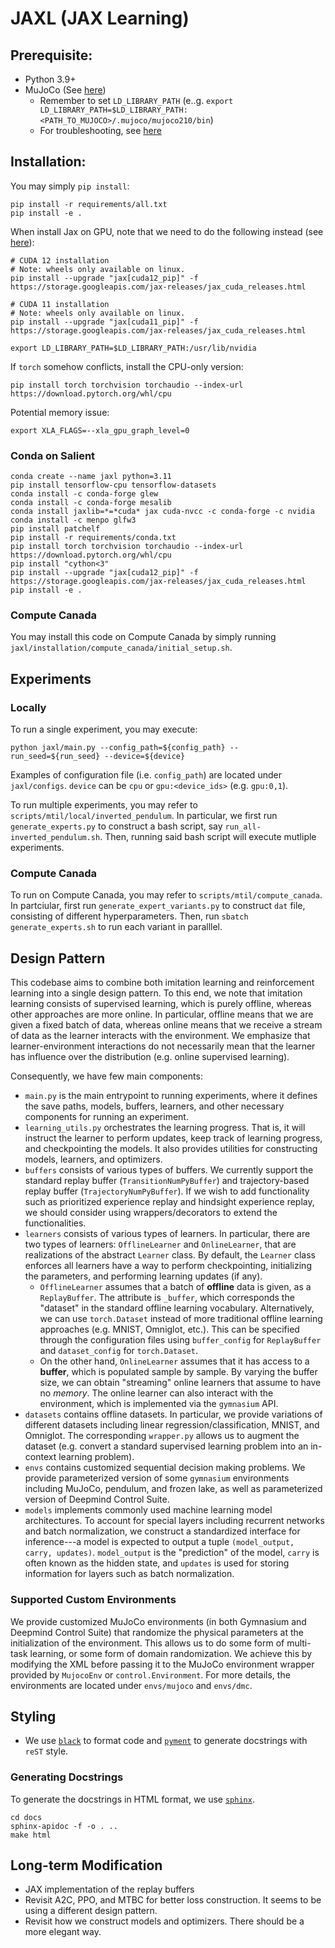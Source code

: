 # JAXL (JAX Learning)
## Prerequisite:
- Python 3.9+
- MuJoCo (See [here](https://github.com/openai/mujoco-py#install-mujoco))
  - Remember to set `LD_LIBRARY_PATH` (e..g. `export LD_LIBRARY_PATH=$LD_LIBRARY_PATH:<PATH_TO_MUJOCO>/.mujoco/mujoco210/bin`)
  - For troubleshooting, see [here](https://github.com/openai/mujoco-py#ubuntu-installtion-troubleshooting)

## Installation:
You may simply `pip install`:
```
pip install -r requirements/all.txt
pip install -e .
```

When install Jax on GPU, note that we need to do the following instead (see [here](https://github.com/google/jax#installation)):
```
# CUDA 12 installation
# Note: wheels only available on linux.
pip install --upgrade "jax[cuda12_pip]" -f https://storage.googleapis.com/jax-releases/jax_cuda_releases.html

# CUDA 11 installation
# Note: wheels only available on linux.
pip install --upgrade "jax[cuda11_pip]" -f https://storage.googleapis.com/jax-releases/jax_cuda_releases.html

export LD_LIBRARY_PATH=$LD_LIBRARY_PATH:/usr/lib/nvidia
```

If `torch` somehow conflicts, install the CPU-only version:
```
pip install torch torchvision torchaudio --index-url https://download.pytorch.org/whl/cpu
```

Potential memory issue:
```
export XLA_FLAGS=--xla_gpu_graph_level=0
```

### Conda on Salient
```
conda create --name jaxl python=3.11
pip install tensorflow-cpu tensorflow-datasets
conda install -c conda-forge glew
conda install -c conda-forge mesalib
conda install jaxlib=*=*cuda* jax cuda-nvcc -c conda-forge -c nvidia
conda install -c menpo glfw3
pip install patchelf
pip install -r requirements/conda.txt
pip install torch torchvision torchaudio --index-url https://download.pytorch.org/whl/cpu
pip install "cython<3"
pip install --upgrade "jax[cuda12_pip]" -f https://storage.googleapis.com/jax-releases/jax_cuda_releases.html
pip install -e .
```

### Compute Canada
You may install this code on Compute Canada by simply running `jaxl/installation/compute_canada/initial_setup.sh`.

## Experiments
### Locally
To run a single experiment, you may execute:
```
python jaxl/main.py --config_path=${config_path} --run_seed=${run_seed} --device=${device}
```
Examples of configuration file (i.e. `config_path`) are located under `jaxl/configs`.
`device` can be `cpu` or `gpu:<device_ids>` (e.g. `gpu:0,1`).

To run multiple experiments, you may refer to `scripts/mtil/local/inverted_pendulum`.
In particular, we first run `generate_experts.py` to construct a bash script, say `run_all-inverted_pendulum.sh`.
Then, running said bash script will execute mutliple experiments.

### Compute Canada
To run on Compute Canada, you may refer to `scripts/mtil/compute_canada`.
In partciular, first run `generate_expert_variants.py` to construct `dat` file, consisting of different hyperparameters.
Then, run `sbatch generate_experts.sh` to run each variant in paralllel.

## Design Pattern
This codebase aims to combine both imitation learning and reinforcement learning into a single design pattern.
To this end, we note that imitation learning consists of supervised learning, which is purely offline, whereas other approaches are more online.
In particular, offline means that we are given a fixed batch of data, whereas online means that we receive a stream of data as the learner interacts with the environment.
We emphasize that learner-environment interactions do not necessarily mean that the learner has influence over the distribution (e.g. online supervised learning).

Consequently, we have few main components:
- `main.py` is the main entrypoint to running experiments, where it defines the save paths, models, buffers, learners, and other necessary components for running an experiment.
- `learning_utils.py` orchestrates the learning progress.
That is, it will instruct the learner to perform updates, keep track of learning progress, and checkpointing the models.
It also provides utilities for constructing models, learners, and optimizers.
- `buffers` consists of various types of buffers.
We currently support the standard replay buffer (`TransitionNumPyBuffer`) and trajectory-based replay buffer (`TrajectoryNumPyBuffer`).
If we wish to add functionality such as prioritized experience replay and hindsight experience replay, we should consider using wrappers/decorators to extend the functionalities.
- `learners` consists of various types of learners.
In particular, there are two types of learners: `OfflineLearner` and `OnlineLearner`, that are realizations of the abstract `Learner` class.
By default, the `Learner` class enforces all learners have a way to perform checkpointing, initializing the parameters, and performing learning updates (if any).
  - `OfflineLearner` assumes that a batch of **offline** data is given, as a `ReplayBuffer`.
  The attribute is `_buffer`, which corresponds the "dataset" in the standard offline learning vocabulary.
  Alternatively, we can use `torch.Dataset` instead of more traditional offline learning approaches (e.g. MNIST, Omniglot, etc.).
  This can be specified through the configuration files using `buffer_config` for `ReplayBuffer` and `dataset_config` for `torch.Dataset`.
  - On the other hand, `OnlineLearner` assumes that it has access to a **buffer**, which is populated sample by sample.
  By varying the buffer size, we can obtain "streaming" online learners that assume to have no *memory*.
  The online learner can also interact with the environment, which is implemented via the `gymnasium` API.
- `datasets` contains offline datasets.
In particular, we provide variations of different datasets including linear regression/classification, MNIST, and Omniglot.
The corresponding `wrapper.py` allows us to augment the dataset (e.g. convert a standard supervised learning problem into an in-context learning problem).
- `envs` contains customized sequential decision making problems.
We provide parameterized version of some `gymnasium` environments including MuJoCo, pendulum, and frozen lake, as well as parameterized version of Deepmind Control Suite.
- `models` implements commonly used machine learning model architectures.
To account for special layers including recurrent networks and batch normalization, we construct a standardized interface for inference---a model is expected to output a tuple `(model_output, carry, updates)`.
`model_output` is the "prediction" of the model, `carry` is often known as the hidden state, and `updates` is used for storing information for layers such as batch normalization.

### Supported Custom Environments
We provide customized MuJoCo environments (in both Gymnasium and Deepmind Control Suite) that randomize the physical parameters at the initialization of the environment. This allows us to do some form of multi-task learning, or some form of domain randomization. We achieve this by modifying the XML before passing it to the MuJoCo environment wrapper provided by `MujocoEnv` or `control.Environment`. For more details, the environments are located under `envs/mujoco` and `envs/dmc`.

## Styling
- We use [`black`](https://github.com/psf/black/blob/main/README.md) to format code and [`pyment`](https://github.com/dadadel/pyment/blob/master/README.rst) to generate docstrings with `reST` style.

### Generating Docstrings
To generate the docstrings in HTML format, we use [`sphinx`](https://github.com/sphinx-doc/sphinx).
```
cd docs
sphinx-apidoc -f -o . ..
make html​
```

## Long-term Modification
- JAX implementation of the replay buffers
- Revisit A2C, PPO, and MTBC for better loss construction.
It seems to be using a different design pattern.
- Revisit how we construct models and optimizers.
There should be a more elegant way.
